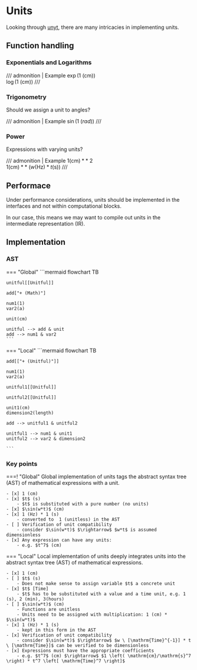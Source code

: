 # Units

Looking through [unyt](https://unyt.readthedocs.io/en/stable/usage.html), there are many intricacies in implementing units.

## Function handling

### Exponentials and Logarithms

/// admonition | Example
$\exp(1 \ \mathrm{(cm)})$ <br/>
$\log (1 \ \mathrm{(cm)})$
///


### Trigonometry

Should we assign a unit to angles?

/// admonition | Example
$\sin(1 \  (rad))$
///

### Power
Expressions with varying units?

/// admonition | Example
$1 (\mathrm{cm}) ** \ 2$ <br/>
$1 (\mathrm{cm}) ** \ ({w (\mathrm{Hz}) * t (\mathrm{s})})$
///

## Performace

Under performance considerations, units should be implemented in the interfaces and not within computational blocks.

In our case, this means we may want to compile out units in the intermediate representation (IR).


## Implementation

### AST
=== "Global"
    ```mermaid
    flowchart TB

    unitful[[Unitful]]

    add["+ (Math)"]

    num1(1)
    var2(a)

    unit(cm)

    unitful --> add & unit
    add --> num1 & var2
    ```
=== "Local"
    ```mermaid
    flowchart TB

    add[["+ (Unitful)"]]

    num1(1)
    var2(a)

    unitful1[[Unitful]]

    unitful2[[Unitful]]

    unit1(cm)
    dimension2(length)

    add --> unitful1 & unitful2

    unitful1 --> num1 & unit1
    unitful2 --> var2 & dimension2

    ```

### Key points
===! "Global"
    Global implementation of units tags the abstract syntax tree (AST) of mathematical expressions with a unit.

    - [x] 1 (cm)
    - [x] $t$ (s)
        - $t$ is substituted with a pure number (no units)
    - [x] $\sin(w*t)$ (cm)
    - [x] 1 (Hz) * 1 (s)
        - converted to  1 (unitless) in the AST
    - [ ] Verification of unit compatibility
        - consider $\sin(w*t)$ $\rightarrow$ $w*t$ is assumed dimensionless
    - [x] Any expression can have any units:
        - e.g. $t^7$ (cm)

=== "Local"
    Local implementation of units deeply integrates units into the abstract syntax tree (AST) of mathematical expressions.

    - [x] 1 (cm)
    - [ ] $t$ (s)
        - Does not make sense to assign variable $t$ a concrete unit
    - [x] $t$ [Time]
        - $t$ has to be substituted with a value and a time unit, e.g. 1 (s), 2 (min), 3(hours)
    - [ ] $\sin(w*t)$ (cm)
        - Functions are unitless
        - Units need to be assigned with multiplication: 1 (cm) * $\sin(w*t)$ 
    - [x] 1 (Hz) * 1 (s)
        - kept in this form in the AST
    - [x] Verification of unit compatibility
        - consider $\sin(w*t)$ $\rightarrow$ $w \ [\mathrm{Time}^{-1}] * t \ [\mathrm{Time}]$ can be verified to be dimensionless
    - [x] Expressions must have the appropriate coefficients
        - e.g. $t^7$ (cm) $\rightarrow$ $1 \left( \mathrm{cm}/\mathrm{s}^7 \right) * t^7 \left[ \mathrm{Time}^7 \right]$